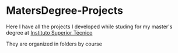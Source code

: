 # MatersDegree-Projects
Here I have all the projects I developed while studing for my master's degree at [Instituto Superior Técnico](https://tecnico.ulisboa.pt/en/)

They are organized in folders by course

